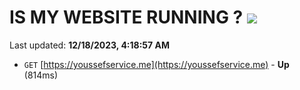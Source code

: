 # IS MY WEBSITE RUNNING ? [![](https://img.shields.io/static/v1?label=Sponsor&message=%E2%9D%A4&logo=GitHub&color=%23fe8e86)](https://github.com/sponsors/<username>)

Last updated: **12/18/2023, 4:18:57 AM**

- `GET` [https://youssefservice.me](https://youssefservice.me) - **Up** (814ms)
